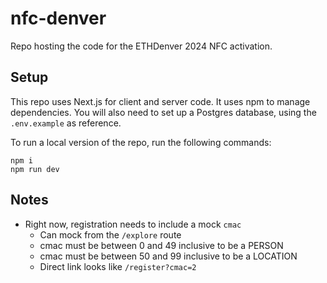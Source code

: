 # nfc-denver

Repo hosting the code for the ETHDenver 2024 NFC activation.

## Setup

This repo uses Next.js for client and server code. It uses npm to manage dependencies. You will also need to set up a Postgres database, using the `.env.example` as reference.

To run a local version of the repo, run the following commands:

```
npm i
npm run dev
```

## Notes

- Right now, registration needs to include a mock `cmac`
  - Can mock from the `/explore` route
  - cmac must be between 0 and 49 inclusive to be a PERSON
  - cmac must be between 50 and 99 inclusive to be a LOCATION
  - Direct link looks like `/register?cmac=2`
